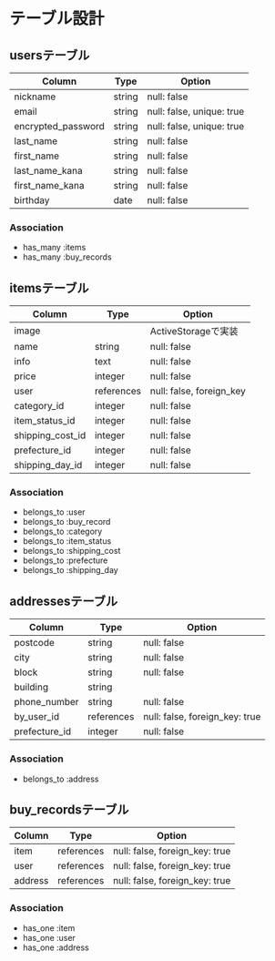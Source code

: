 # テーブル設計

## usersテーブル
| Column             | Type    | Option                    |
| ------------------ | ------- | ------------------------- |
| nickname           | string  | null: false               |
| email              | string  | null: false, unique: true |
| encrypted_password | string  | null: false, unique: true |
| last_name          | string  | null: false               |
| first_name         | string  | null: false               |
| last_name_kana     | string  | null: false               |
| first_name_kana    | string  | null: false               |
| birthday           | date    | null: false               |

### Association
- has_many :items
- has_many :buy_records

## itemsテーブル
| Column           | Type       | Option                   |
| ---------------- | ---------- | ------------------------ |
| image            |            | ActiveStorageで実装      |
| name             | string     | null: false              |
| info             | text       | null: false              |
| price            | integer    | null: false              |
| user             | references | null: false, foreign_key | 
| category_id      | integer    | null: false              |
| item_status_id   | integer    | null: false              |
| shipping_cost_id | integer    | null: false              |
| prefecture_id    | integer    | null: false              |
| shipping_day_id  | integer    | null: false              |

### Association
- belongs_to :user
- belongs_to :buy_record
- belongs_to :category
- belongs_to :item_status
- belongs_to :shipping_cost
- belongs_to :prefecture
- belongs_to :shipping_day


## addressesテーブル
| Column        | Type       | Option                         |
| ------------- | ---------- | ------------------------------ |
| postcode      | string     | null: false                    |
| city          | string     | null: false                    |
| block         | string     | null: false                    |
| building      | string     |                                |
| phone_number  | string     | null: false                    |
| by_user_id    | references | null: false, foreign_key: true |
| prefecture_id | integer    | null: false                    |

### Association
- belongs_to :address


## buy_recordsテーブル
| Column  | Type       | Option                         |
|-------- | ---------- | ------------------------------ |
| item    | references | null: false, foreign_key: true |
| user    | references | null: false, foreign_key: true |
| address | references | null: false, foreign_key: true |

### Association
- has_one :item
- has_one :user
- has_one :address